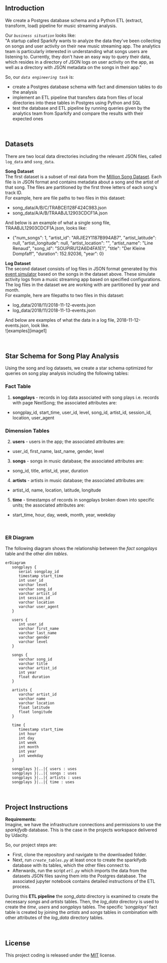 ## Introduction
We create a Postgres database schema and a Python ETL (extract, transform, load) pipeline for music streaming analysis.

Our <i>`business situation`</i> looks like:<br>
"A startup called Sparkify wants to analyze the data they've been collecting on songs and user activity on their new music streaming app. The analytics team is particularly interested in understanding what songs users are listening to. Currently, they don't have an easy way to query their data, which resides in a directory of JSON logs on user activity on the app, as well as a directory with JSON metadata on the songs in their app."

So, our <i>`data engineering task`</i> is:

- create a Postgres database schema with fact and dimension tables to do the analysis
- implement an ETL pipeline that transfers data from files of local directories into these tables in Postgres using Python and SQL
- test the database and ETL pipeline by running queries given by the analytics team from Sparkify and compare the results with their expected ones

<br>

## Datasets
There are two local data directories including the relevant JSON files, called `log_data` and `song_data`.

**Song Dataset**<br>
The first dataset is a subset of real data from the [Million Song Dataset](http://millionsongdataset.com/). Each file is in JSON format and contains metadata about a song and the artist of that song. The files are partitioned by the first three letters of each song's track ID.<br>
For example, here are file paths to two files in this dataset:<br>
- song_data/A/B/C/TRABCEI128F424C983.json
- song_data/A/A/B/TRAABJL12903CDCF1A.json

And below is an example of what a single song file, TRAABJL12903CDCF1A.json, looks like:
- {"num_songs": 1, "artist_id": "ARJIE2Y1187B994AB7", "artist_latitude": null, "artist_longitude": null, "artist_location": "", "artist_name": "Line Renaud", "song_id": "SOUPIRU12A6D4FA1E1", "title": "Der Kleine Dompfaff", "duration": 152.92036, "year": 0}

**Log Dataset**<br>
The second dataset consists of log files in JSON format generated by this [event simulator](https://github.com/Interana/eventsim) based on the songs in the dataset above. These simulate activity logs from a music streaming app based on specified configurations. The log files in the dataset we are working with are partitioned by year and month.<br>
For example, here are filepaths to two files in this dataset:<br>
- log_data/2018/11/2018-11-12-events.json
- log_data/2018/11/2018-11-13-events.json

And below are examples of what the data in a log file, 2018-11-12-events.json, look like.<br>
![examples][image1] 

<br>

## Star Schema for Song Play Analysis
Using the song and log datasets, we create a star schema optimized for queries on song play analysis including the following tables:

### Fact Table
1. **songplays** - records in log data associated with song plays i.e. records with page NextSong; the associated attributes are:
- songplay_id, start_time, user_id, level, song_id, artist_id, session_id, location, user_agent 

### Dimension Tables
2. **users** - users in the app; the associated attributes are:
- user_id, first_name, last_name, gender, level
3. **songs** - songs in music database; the associated attributes are:
- song_id, title, artist_id, year, duration 
4. **artists** - artists in music database; the associated attributes are:
- artist_id, name, location, latitude, longitude 
5. **time** - timestamps of records in songplays broken down into specific units; the associated attributes are:
- start_time, hour, day, week, month, year, weekday 

<br>

### ER Diagram
The following diagram shows the relationship between the <i>fact songplays</i> table and the other <i>dim tables</i>.

```mermaid
erDiagram
   songplays {
      serial songplay_id
      timestamp start_time
      int user_id
      varchar level
      varchar song_id
      varchar artist_id
      int session_id
      varchar location
      varchar user_agent
   }

   users {
      int user_id
      varchar first_name
      varchar last_name
      varchar gender
      varchar level
   }
   
   songs {
      varchar song_id
      varchar title
      varchar artist_id
      int year
      float duration
   }
   
   artists {
      varchar artist_id
      varchar name
      varchar location
      float latitude
      float longitude
   }
   
   time {
      timestamp start_time
      int hour
      int day
      int week
      int month
      int year
      int weekday
   }
   
   songplays }|..|{ users : uses
   songplays }|..|{ songs : uses
   songplays }|..|{ artists : uses
   songplays }|..|{ time : uses
```
<br>

## Project Instructions
**Requirements:**<br>
Imagine, we have the infrastructure connections and permissions to use the <i>sparkifydb</i> database. This is the case in the projects workspace delivered by Udacity.

So, our project steps are:
- First, clone the repository and navigate to the downloaded folder.<br>
- Next, run <i>`create_tables.py`</i> at least once to create the sparkifydb database with its tables, which the other files connect to.<br>
- Afterwards, run the script <i>`etl.py`</i> which imports the data from the datasets JSON files saving them into the Postgres database. The associated jupyter notebook contains detailed instructions of the ETL process.

During this **ETL pipeline** the <i>song_data</i> directory is examined to create the necessary <i>songs</i> and <i>artists</i> tables. Then, the <i>log_data</i> directory is used to create the <i>time</i>, <i>users</i> and <i>songplays</i> tables. The specific <i>'songplays'</i> fact table is created by joining the <i>artists</i> and <i>songs</i> tables in combination with other attributes of the <i>log_data</i> directory tables.

<br>

## License
This project coding is released under the [MIT](https://github.com/IloBe/postgres_data_modeling/blob/main/LICENSE) license.
